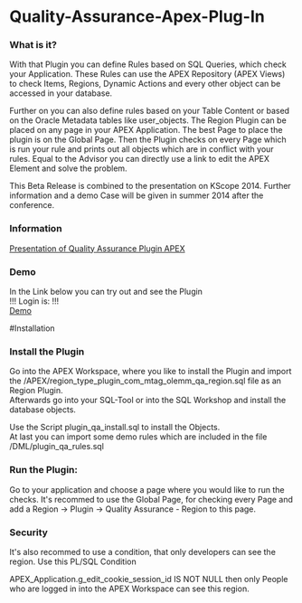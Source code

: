 # Quality-Assurance-Apex-Plug-In

<h3>What is it?</h3>
With that Plugin you can define Rules based on SQL Queries, which check your Application.
These Rules can use the APEX Repository (APEX Views) to check Items, Regions, Dynamic Actions and every other object can be accessed in your database.

Further on you can also define rules based on your Table Content or based on the Oracle Metadata tables like user_objects.
The Region Plugin can be placed on any page in your APEX Application. The best Page to place the plugin is on the Global Page. Then the Plugin checks on every Page which is run your rule and prints out all objects which are in conflict with your rules.
Equal to the Advisor you can directly use a link to edit the APEX Element and solve the problem.
<p>This Beta Release is combined to the presentation on KScope 2014.
Further information and a demo Case will be given in summer 2014 after the conference.</p>

<h3>Information</h3>
<a href="http://de.slideshare.net/OliverLemm/the-apex-qa-plugin" target="_blank">Presentation of Quality Assurance Plugin APEX </a>

<h3>Demo</h3>
<p>In the Link below you can try out and see the Plugin<br>
!!! Login is: !!!<br>
<a href="http://apex.mt-ag.com/apex/f?p=278:LOGIN_DESKTOP::::::" target="_blank">Demo</a></p>

#Installation
<h3>Install the Plugin</h3>

<p>Go into the APEX Workspace, where you like to install the Plugin and import the /APEX/region_type_plugin_com_mtag_olemm_qa_region.sql file as an Region Plugin.<br>
Afterwards go into your SQL-Tool or into the SQL Workshop and install the database objects.</p>

<p>Use the Script 
plugin_qa_install.sql to install the Objects.<br>
At last you can import some demo rules which are included in the file
/DML/plugin_qa_rules.sql</p>

<h3>Run the Plugin:</h3>
<p>Go to your application and choose a page where you would like to run the checks. It's recommed to use the Global Page,
for checking every Page and add a Region -&gt; Plugin -&gt; Quality Assurance - Region to this page.</p>

<h3>Security</h3>
<p>It's also recommed to use a condition, that only developers can see the region. Use this PL/SQL Condition</p>

<p>APEX_Application.g_edit_cookie_session_id IS NOT NULL
then only People who are logged in into the APEX Workspace can see this region. </p>
